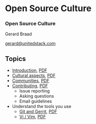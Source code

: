 # Open Source Culture

### Open Source Culture
Gerard Braad

gerard@unitedstack.com


## Topics

  * [Introduction](./01-introduction.html), [PDF](./01-introduction.pdf)
  * [Cultural aspects](./02-cultural-aspects.html), [PDF](./02-cultural-aspects.pdf)
  * [Communities](./03-communities.html), [PDF](./03-communities.pdf)
  * [Contributing](./04-contributing.html), [PDF](./04-contributing.pdf)
    * Issue reporting
    * Asking questions
    * Email guidelines
  * Understand the tools you use
    * [Git and Gerrit](./05-git-and-gerrit.html), [PDF](./05-git-and-gerrit.pdf)
    * [Vi / Vim](./06-vim-editor.html), [PDF](./06-vim-editor.pdf)
